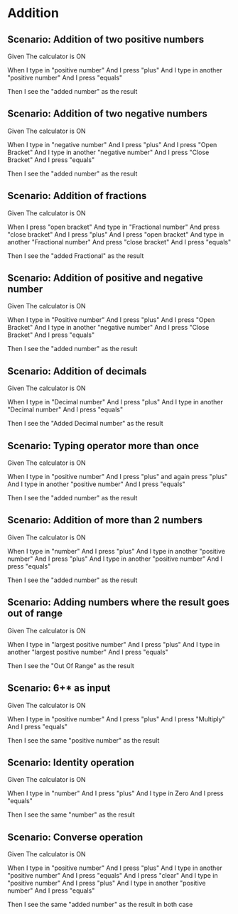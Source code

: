 # Addition

## Scenario: Addition of two positive numbers

Given The calculator is ON

When I type in "positive number"
And I press "plus"
And I type in another "positive number"
And I press "equals"

Then I see the "added number" as the result

## Scenario: Addition of two negative numbers

Given The calculator is ON

When I type in "negative number"
And I press "plus"
And I press "Open Bracket"
And I type in another "negative number"
And I press "Close Bracket"
And I press "equals"

Then I see the "added number" as the result

## Scenario: Addition of fractions

Given The calculator is ON

When I press "open bracket"
And type in "Fractional number"
And press "close bracket"
And I press "plus"
And I press "open bracket"
And type in another "Fractional number"
And press "close bracket"
And I press "equals"

Then I see the "added Fractional" as the result

## Scenario: Addition of positive and negative number

Given The calculator is ON

When I type in "Positive number"
And I press "plus"
And I press "Open Bracket"
And I type in another "negative number"
And I press "Close Bracket"
And I press "equals"

Then I see the "added number" as the result

## Scenario: Addition of decimals

Given The calculator is ON

When I type in "Decimal number"
And I press "plus"
And I type in another "Decimal number"
And I press "equals"

Then I see the "Added Decimal number" as the result

## Scenario: Typing operator more than once

Given The calculator is ON

When I type in "positive number"
And I press "plus" and again press "plus"
And I type in another "positive number"
And I press "equals"

Then I see the "added number" as the result

## Scenario: Addition of more than 2 numbers

Given The calculator is ON

When I type in "number"
And I press "plus"
And I type in another "positive number"
And I press "plus"
And I type in another "positive number"
And I press "equals"

Then I see the "added number" as the result

## Scenario: Adding numbers where the result goes out of range

Given The calculator is ON

When I type in "largest positive number"
And I press "plus"
And I type in another "largest positive number"
And I press "equals"

Then I see the "Out Of Range" as the result

## Scenario: 6+* as input

Given The calculator is ON

When I type in "positive number"
And I press "plus"
And I press "Multiply"
And I press "equals"

Then I see the same "positive number" as the result

## Scenario: Identity operation

Given The calculator is ON

When I type in "number"
And I press "plus"
And I type in Zero
And I press "equals"

Then I see the same "number" as the result

## Scenario: Converse operation

Given The calculator is ON

When I type in "positive number"
And I press "plus"
And I type in another "positive number"
And I press "equals"
And I press "clear"
And I type in "positive number"
And I press "plus"
And I type in another "positive number"
And I press "equals"

Then I see the same "added number" as the result in both case
